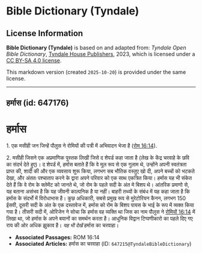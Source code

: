 # Bible Dictionary (Tyndale)

## License Information

**Bible Dictionary (Tyndale)** is based on and adapted from: _Tyndale Open Bible Dictionary_, [Tyndale House Publishers](https://tyndaleopenresources.com/), 2023, which is licensed under a [CC BY-SA 4.0 license](https://creativecommons.org/licenses/by-sa/4.0/legalcode.en).

This markdown version (created `2025-10-20`) is provided under the same license.



--------------------------------

## हर्मास (id: 647176)

हर्मास
======

1\. एक मसीही जन जिन्हें पौलुस ने रोमियों की पत्री में अभिवादन भेजा है ([रोम 16:14](https://ref.ly/Rom16:14)).

2\. मसीही जिसने एक अप्रमाणिक पुस्तक लिखी जिसे द शेपर्ड कहा जाता है (लेख के केंद्र चरवाहे के छवि का संदर्भ देते हुए)। द शेपर्ड में, हर्मास बताते हैं कि वे मूल रूप से एक गुलाम थे, उन्होंने अपनी स्वतंत्रता प्राप्त की, शादी की और एक व्यवसाय शुरू किया, लगभग सब भौतिक वस्तुए खो दी, अपने बच्चों को भटकते देखा, और अंततः पश्चाताप करने के द्वारा अपने परिवार को एक साथ एकत्रित किया। हर्मास यह भी संकेत देते हैं कि वे रोम के क्लेमेंट को जानते थे, जो रोम के पहले सदी के अंत मे बिशप थे। आंतरिक प्रमाणो से, यह बताना असंभव है कि यह जीवनी काल्पनिक है या नहीं। बाहरी तथ्यों के संबंध में यह कहा जाता है कि हर्मास के संदर्भो में विरोधाभास है। कुछ अधिकारी, सबसे प्रमुख रूप से मुरेटोरियन कैनन, लगभग 150 ईसवी, दूसरी सदी के अंत के एक दस्तावेज में, हर्मास को रोम के बिशप पायस के भाई के रूप में व्यक्त किया गया है। तीसरी सदी में, ओरिजेन ने सोचा कि हर्मास वह व्यक्ति था जिस का नाम पौलुस ने [रोमियों 16:14](https://ref.ly/Rom16:14) में लिखा था, जो हर्मास के अपने बयानों का समर्थन करता है। आधुनिक विद्वान टिप्पणीकारो का पहले दिए गए राय की ओर अधिक झुकाव है। *यह भी देखें* हर्मास का चरवाहा।

* **Associated Passages:** ROM 16:14
* **Associated Articles:** हर्मास का चरवाहा (ID: `647215@TyndaleBibleDictionary`)

